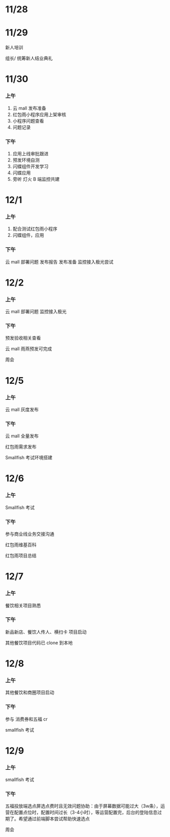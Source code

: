 # 11/28

# 11/29

新人培训

组长/ 统筹新人结业典礼

# 11/30

### 上午

1. 云 mall 发布准备
2. 红包雨小程序应用上架审核
3. 小程序问题查看
4. 问题记录

### 下午

1. 应用上线审批跟进
2. 预发环境自测
3. 闪蝶组件开发学习
4. 闪蝶应用
5. 旁听 灯火 B 端监控共建

# 12/1

### 上午

1. 配合测试红包雨小程序
2. 闪蝶组件，应用

### 下午

云 mall 部署问题
发布报告
发布准备
监控接入极光尝试

# 12/2

### 上午

云 mall 部署问题
监控接入极光

### 下午

预发验收相关查看

云 mall 雨燕预发可完成

周会

# 12/5

### 上午

云 mall 灰度发布

### 下午

云 mall 全量发布

红包雨需求发布

Smallfish 考试环境搭建

# 12/6

### 上午

Smallfish 考试

### 下午

参与商业线业务交接沟通

红包雨维基百科

红包雨项目总结

# 12/7

### 上午

餐饮相关项目熟悉

### 下午

新品新店、餐饮人传人、横扫卡 项目启动

其他餐饮项目代码已 clone 到本地

# 12/8

### 上午

其他餐饮和商圈项目启动

### 下午

参与 消费券和五福 cr

smallfish 考试

# 12/9

### 上午

smallfish 考试

### 下午

五福投放端选点屏选点费时且无效问题协助：由于屏幕数据可能过大（3w条），运营在配置点位时，配置时间过长（3-4小时），等运营配置完，后台的登陆信息过期了。希望通过前端脚本尝试帮助快速选点

周会
